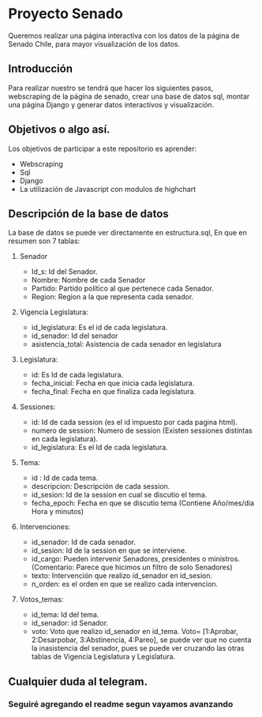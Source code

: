 # Proyecto Senado

Queremos realizar una página interactiva con los datos de la página de Senado Chile, para mayor visualización de los datos.

## Introducción

Para realizar nuestro se tendrá que hacer los siguientes pasos, webscraping de la página de senado, crear una base de datos sql, montar una página Django y generar datos interactivos y visualización.

## Objetivos o algo así.

Los objetivos de participar a este repositorio es aprender:
- Webscraping
- Sql
- Django
- La utilización de Javascript con modulos de highchart


## Descripción de la base de datos

La base de datos se puede ver directamente en estructura.sql, 
En que en resumen son 7 tablas:

1. Senador
   - Id_s: Id del Senador.
   - Nombre:  Nombre de cada Senador
   - Partido: Partido político al que pertenece cada Senador.
   - Region: Region a la que representa cada senador.
 
2. Vigencia Legislatura:
   - id_legislatura: Es el id de cada legislatura. 
   - id_senador: Id del senador
   - asistencia_total: Asistencia de cada senador en legislatura
   
3. Legislatura:
   - id: Es Id de cada legislatura.
   - fecha_inicial: Fecha en que inicia cada legislatura.
   - fecha_final: Fecha en que finaliza cada legislatura.
   
 4. Sessiones:
    - id: Id de cada session (es el id impuesto por cada pagina html).
    - numero de session: Numero de session (Existen sessiones distintas en cada legislatura).
    - id_legislatura: Es el Id de cada legislatura.
    
5. Tema:
   - id : Id de cada tema.
   - descripcion: Descripción de cada session.
   - id_sesion: Id de la session en cual se discutio el tema.
   - fecha_epoch: Fecha en que se discutio tema (Contiene Año/mes/dia Hora y minutos)
 
6. Intervenciones:
   - id_senador: Id de cada senador.
   - id_sesion: Id de la session en que se interviene.
   - id_cargo: Pueden intervenir Senadores, presidentes o ministros. (Comentario: Parece que hicimos un filtro de solo Senadores)
   - texto: Intervención que realizo id_senador en id_sesion.
   - n_orden: es el orden en que se realizo cada intervencion. 
   
 7. Votos_temas:
    - id_tema: Id del tema.
    - id_senador: id Senador.
    - voto: Voto que realizo id_senador en id_tema.  Voto= [1:Aprobar, 2:Desarpobar, 3:Abstinencia, 4:Pareo], se puede ver que no cuenta la inasistencia del senador, pues se puede ver cruzando las otras tablas de Vigencia Legislatura y Legislatura.
    
  
  
## Cualquier duda al telegram. 

### Seguiré agregando el readme segun vayamos avanzando
